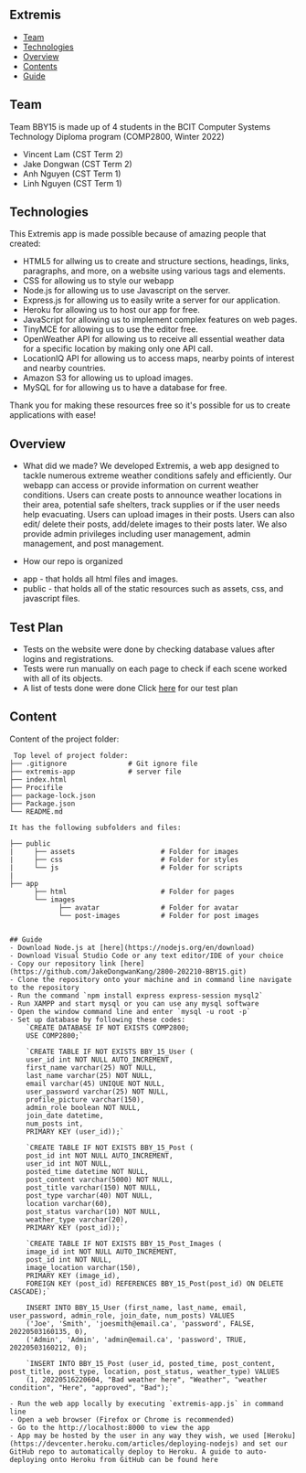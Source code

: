 ## Extremis

* [Team](#team)
* [Technologies](#technologies)
* [Overview](#overview)
* [Contents](#content)
* [Guide](#guide)

## Team 
Team BBY15 is made up of 4 students in the BCIT Computer Systems Technology Diploma program (COMP2800, Winter 2022)
- Vincent Lam (CST Term 2)
- Jake Dongwan (CST Term 2)
- Anh Nguyen (CST Term 1)
- Linh Nguyen (CST Term 1)
	
## Technologies
This Extremis app is made possible because of amazing people that created:
* HTML5 for allwing us to create and structure sections, headings, links, paragraphs, and more, on a website using various tags and elements.
* CSS for allowing us to style our webapp
* Node.js for allowing us to use Javascript on the server.
* Express.js for allowing us to easily write a server for our application.
* Heroku for allowing us to host our app for free.
* JavaScript for allowing us to implement complex features on web pages.
* TinyMCE for allowing us to use the editor free.
* OpenWeather API for allowing us to receive all essential weather data for a specific location by making only one API call.
* LocationIQ API for allowing us to access maps, nearby points of interest and nearby countries.
* Amazon S3 for allowing us to upload images.
* MySQL for for allowing us to have a database for free.

Thank you for making these resources free so it's possible for us to create applications with ease!

## Overview
- What did we made?
    We developed Extremis, a web app designed to tackle numerous extreme weather conditions safely and efficiently.
    Our webapp can access or provide information on current weather conditions. 
    Users can create posts to announce weather locations in their area, potential safe shelters, track supplies or if the user needs help evacuating.
    Users can upload images in their posts. Users can also edit/ delete their posts, add/delete images to their posts later. We also provide admin privileges including user management, admin management, and post management.

- How our repo is organized
* app - that holds all html files and images.
* public - that holds all of the static resources such as assets, css, and javascript files.

## Test Plan
- Tests on the website were done by checking database values after logins and registrations.
- Tests were run manually on each page to check if each scene worked with all of its objects.
- A list of tests done were done
Click [here](https://docs.google.com/spreadsheets/d/1onjpp5LQvqqrM0Xsta7xTYl7vPLh-7MX15hi9F9XHmE/edit#gid=394496370) for our test plan


## Content
Content of the project folder:

```
 Top level of project folder: 
├── .gitignore               # Git ignore file
├── extremis-app             # server file
├── index.html
├── Procifile
├── package-lock.json
├── Package.json
└── README.md

It has the following subfolders and files:

├── public
|     ├── assets                     # Folder for images
|     ├── css                        # Folder for styles    
|     └── js                         # Folder for scripts
|
├── app
      ├── html                       # Folder for pages      
      └── images 
            ├── avatar               # Folder for avatar    
            └── post-images          # Folder for post images       


## Guide
- Download Node.js at [here](https://nodejs.org/en/download)
- Download Visual Studio Code or any text editor/IDE of your choice
- Copy our repository link [here](https://github.com/JakeDongwanKang/2800-202210-BBY15.git)
- Clone the repository onto your machine and in command line navigate to the repository
- Run the command `npm install express express-session mysql2`
- Run XAMPP and start mysql or you can use any mysql software
- Open the window command line and enter `mysql -u root -p`
- Set up database by following these codes:
    `CREATE DATABASE IF NOT EXISTS COMP2800;
    USE COMP2800;`

    `CREATE TABLE IF NOT EXISTS BBY_15_User (
    user_id int NOT NULL AUTO_INCREMENT,
    first_name varchar(25) NOT NULL,
    last_name varchar(25) NOT NULL,
    email varchar(45) UNIQUE NOT NULL,
    user_password varchar(25) NOT NULL,
    profile_picture varchar(150),
    admin_role boolean NOT NULL,
    join_date datetime,
    num_posts int,
    PRIMARY KEY (user_id));`

    `CREATE TABLE IF NOT EXISTS BBY_15_Post (
    post_id int NOT NULL AUTO_INCREMENT,
    user_id int NOT NULL,
    posted_time datetime NOT NULL,
    post_content varchar(5000) NOT NULL,
    post_title varchar(150) NOT NULL,
    post_type varchar(40) NOT NULL,
    location varchar(60),
    post_status varchar(10) NOT NULL,
    weather_type varchar(20),
    PRIMARY KEY (post_id));`

    `CREATE TABLE IF NOT EXISTS BBY_15_Post_Images (
    image_id int NOT NULL AUTO_INCREMENT,
    post_id int NOT NULL,
    image_location varchar(150),
    PRIMARY KEY (image_id),
    FOREIGN KEY (post_id) REFERENCES BBY_15_Post(post_id) ON DELETE CASCADE);`

    INSERT INTO BBY_15_User (first_name, last_name, email, user_password, admin_role, join_date, num_posts) VALUES 
    ('Joe', 'Smith', 'joesmith@email.ca', 'password', FALSE, 20220503160135, 0),
    ('Admin', 'Admin', 'admin@email.ca', 'password', TRUE, 20220503160212, 0);

    `INSERT INTO BBY_15_Post (user_id, posted_time, post_content, post_title, post_type, location, post_status, weather_type) VALUES
    (1, 20220516220604, "Bad weather here", "Weather", "weather condition", "Here", "approved", "Bad");`

- Run the web app locally by executing `extremis-app.js` in command line
- Open a web browser (Firefox or Chrome is recommended)
- Go to the http://localhost:8000 to view the app
- App may be hosted by the user in any way they wish, we used [Heroku](https://devcenter.heroku.com/articles/deploying-nodejs) and set our GitHub repo to automatically deploy to Heroku. A guide to auto-deploying onto Heroku from GitHub can be found here

```


